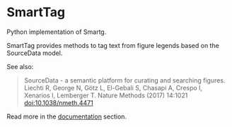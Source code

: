 # SmartTag
Python implementation of Smartg.

SmartTag provides methods to tag text from figure legends based on the SourceData model.

See also:

> SourceData - a semantic platform for curating and searching figures.
> Liechti R, George N, Götz L, El-Gebali S, Chasapi A, Crespo I, Xenarios I, Lemberger T.
> Nature Methods (2017) 14:1021 [doi:10.1038/nmeth.4471](http://doi.org/10.1038/nmeth.4471)

Read more in the [documentation](py_smtag/doc/index.md) section.
